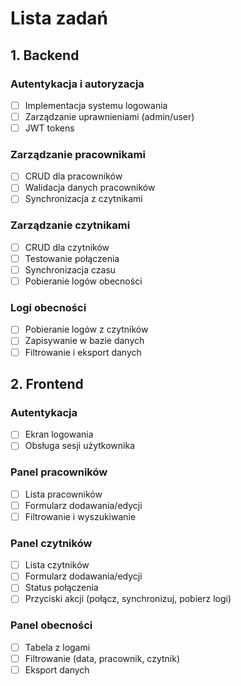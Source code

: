 # Lista zadań

## 1. Backend
### Autentykacja i autoryzacja
- [ ] Implementacja systemu logowania
- [ ] Zarządzanie uprawnieniami (admin/user)
- [ ] JWT tokens

### Zarządzanie pracownikami
- [ ] CRUD dla pracowników
- [ ] Walidacja danych pracowników
- [ ] Synchronizacja z czytnikami

### Zarządzanie czytnikami
- [ ] CRUD dla czytników
- [ ] Testowanie połączenia
- [ ] Synchronizacja czasu
- [ ] Pobieranie logów obecności

### Logi obecności
- [ ] Pobieranie logów z czytników
- [ ] Zapisywanie w bazie danych
- [ ] Filtrowanie i eksport danych

## 2. Frontend
### Autentykacja
- [ ] Ekran logowania
- [ ] Obsługa sesji użytkownika

### Panel pracowników
- [ ] Lista pracowników
- [ ] Formularz dodawania/edycji
- [ ] Filtrowanie i wyszukiwanie

### Panel czytników
- [ ] Lista czytników
- [ ] Formularz dodawania/edycji
- [ ] Status połączenia
- [ ] Przyciski akcji (połącz, synchronizuj, pobierz logi)

### Panel obecności
- [ ] Tabela z logami
- [ ] Filtrowanie (data, pracownik, czytnik)
- [ ] Eksport danych
